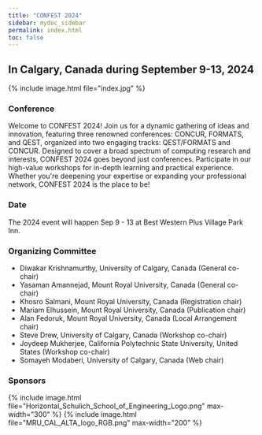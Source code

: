 ```yaml
---
title: "CONFEST 2024"
sidebar: mydoc_sidebar
permalink: index.html
toc: false 
---
```

## In Calgary, Canada during September 9-13, 2024
{% include image.html file="index.jpg" %}  



### Conference
Welcome to CONFEST 2024! Join us for a dynamic gathering of ideas and innovation, featuring three renowned conferences: CONCUR, FORMATS, and QEST, organized into two engaging tracks: QEST/FORMATS and CONCUR. Designed to cover a broad spectrum of computing research and interests, CONFEST 2024 goes beyond just conferences. Participate in our high-value workshops for in-depth learning and practical experience. Whether you're deepening your expertise or expanding your professional network, CONFEST 2024 is the place to be!
### Date

The 2024 event will happen Sep 9 - 13 at Best Western Plus Village Park Inn.

### Organizing Committee
* Diwakar Krishnamurthy, University of Calgary, Canada (General co-chair)
* Yasaman Amannejad, Mount Royal University, Canada (General co-chair)
* Khosro Salmani, Mount Royal University, Canada (Registration chair)
* Mariam Elhussein, Mount Royal University, Canada (Publication chair)
* Alan Fedoruk, Mount Royal University, Canada (Local Arrangement chair)
* Steve Drew, University of Calgary, Canada (Workshop co-chair)
* Joydeep Mukherjee, California Polytechnic State University, United States (Workshop co-chair)
* Somayeh Modaberi, University of Calgary, Canada (Web chair)


### Sponsors
<div style="display: flex; justify-content: center; align-items: center;">
    {% include image.html file="Horizontal_Schulich_School_of_Engineering_Logo.png" max-width="300" %}
    {% include image.html file="MRU_CAL_ALTA_logo_RGB.png" max-width="200" %}
</div>
